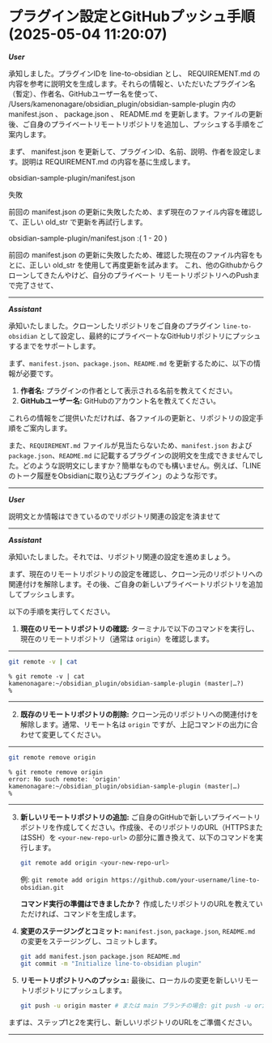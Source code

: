 <!-- Generated by SpecStory -->

# プラグイン設定とGitHubプッシュ手順 (2025-05-04 11:20:07)

_**User**_

承知しました。プラグインIDを line-to-obsidian とし、 REQUIREMENT.md の内容を参考に説明文を生成します。それらの情報と、いただいたプラグイン名（暫定）、作者名、GitHubユーザー名を使って、 /Users/kamenonagare/obsidian_plugin/obsidian-sample-plugin 内の manifest.json 、 package.json 、 README.md を更新します。ファイルの更新後、ご自身のプライベートリモートリポジトリを追加し、プッシュする手順をご案内します。

まず、 manifest.json を更新して、プラグインID、名前、説明、作者を設定します。説明は REQUIREMENT.md の内容を基に生成します。

obsidian-sample-plugin/manifest.json

失敗

前回の manifest.json の更新に失敗したため、まず現在のファイル内容を確認して、正しい old_str で更新を再試行します。

obsidian-sample-plugin/manifest.json :( 1 - 20 )

前回の manifest.json の更新に失敗したため、確認した現在のファイル内容をもとに、正しい old_str を使用して再度更新を試みます。
これ、他のGithubからクローンしてきたんやけど、自分のプライベート
リモートリポジトリへのPushまで完了させて、

---

_**Assistant**_

承知いたしました。クローンしたリポジトリをご自身のプラグイン `line-to-obsidian` として設定し、最終的にプライベートなGitHubリポジトリにプッシュするまでをサポートします。

まず、`manifest.json`、`package.json`、`README.md` を更新するために、以下の情報が必要です。

1.  **作者名:** プラグインの作者として表示される名前を教えてください。
2.  **GitHubユーザー名:** GitHubのアカウント名を教えてください。

これらの情報をご提供いただければ、各ファイルの更新と、リポジトリの設定手順をご案内します。

また、`REQUIREMENT.md` ファイルが見当たらないため、`manifest.json` および `package.json`、`README.md` に記載するプラグインの説明文を生成できませんでした。どのような説明文にしますか？簡単なものでも構いません。例えば、「LINEのトーク履歴をObsidianに取り込むプラグイン」のような形です。

---

_**User**_

説明文とか情報はできているのでリポジトリ関連の設定を済ませて

---

_**Assistant**_

承知いたしました。それでは、リポジトリ関連の設定を進めましょう。

まず、現在のリモートリポジトリの設定を確認し、クローン元のリポジトリへの関連付けを解除します。その後、ご自身の新しいプライベートリポジトリを追加してプッシュします。

以下の手順を実行してください。

1.  **現在のリモートリポジトリの確認:**
    ターミナルで以下のコマンドを実行し、現在のリモートリポジトリ（通常は `origin`）を確認します。
    

---

```bash
git remote -v | cat
```

```
% git remote -v | cat
kamenonagare:~/obsidian_plugin/obsidian-sample-plugin (master|…?)
%
```

---

2.  **既存のリモートリポジトリの削除:**
    クローン元のリポジトリへの関連付けを解除します。通常、リモート名は `origin` ですが、上記コマンドの出力に合わせて変更してください。
    

---

```bash
git remote remove origin
```

```
% git remote remove origin
error: No such remote: 'origin'
kamenonagare:~/obsidian_plugin/obsidian-sample-plugin (master|…)
%
```

---

3.  **新しいリモートリポジトリの追加:**
    ご自身のGitHubで新しいプライベートリポジトリを作成してください。作成後、そのリポジトリのURL（HTTPSまたはSSH）を `<your-new-repo-url>` の部分に置き換えて、以下のコマンドを実行します。
    ```bash
    git remote add origin <your-new-repo-url>
    ```
    例: `git remote add origin https://github.com/your-username/line-to-obsidian.git`

    **コマンド実行の準備はできましたか？** 作成したリポジトリのURLを教えていただければ、コマンドを生成します。

4.  **変更のステージングとコミット:**
    `manifest.json`, `package.json`, `README.md` の変更をステージングし、コミットします。
    ```bash
    git add manifest.json package.json README.md
    git commit -m "Initialize line-to-obsidian plugin"
    ```

5.  **リモートリポジトリへのプッシュ:**
    最後に、ローカルの変更を新しいリモートリポジトリにプッシュします。
    ```bash
    git push -u origin master # または main ブランチの場合: git push -u origin main
    ```

まずは、ステップ1と2を実行し、新しいリポジトリのURLをご準備ください。

---

